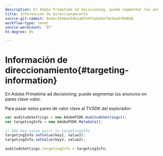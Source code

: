 ```yaml
---
description: En Adobe Primetime ad decisioning, puede segmentar los anuncios en pares clave-valor.
title: Información de direccionamiento
source-git-commit: 02ebc3548a254b2a6554f1ab34afbb3ea5f09bb8
workflow-type: tm+mt
source-wordcount: '37'
ht-degree: 0%

---
```


# Información de direccionamiento{#targeting-information}

En Adobe Primetime ad decisioning, puede segmentar los anuncios en pares clave-valor.

Para pasar estos pares de valor clave al TVSDK del explorador:

```js
var auditudeSettings = new AdobePSDK.AuditudeSettings(); 
var targetingInfo = new AdobePSDK.Metadata(); 
 
// Add key value pairs to targetingInfo 
targetingInfo.setValue(key1, value1); 
targetingInfo.setValue(key2, value2); 
 
auditudeSettings.targetingInfo = targetingInfo;
```
